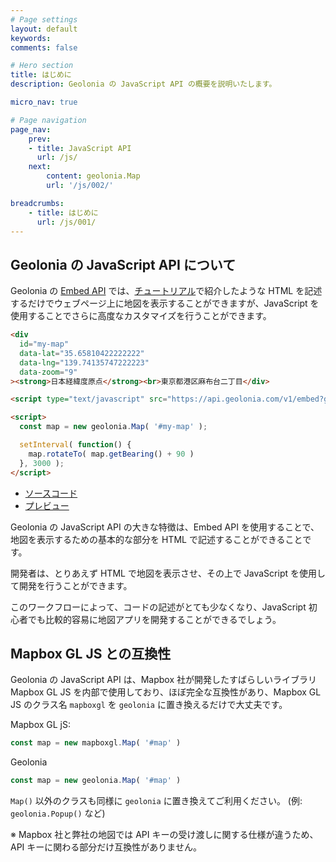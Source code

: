 ```yaml
---
# Page settings
layout: default
keywords:
comments: false

# Hero section
title: はじめに
description: Geolonia の JavaScript API の概要を説明いたします。

micro_nav: true

# Page navigation
page_nav:
    prev:
    - title: JavaScript API
      url: /js/
    next:
        content: geolonia.Map
        url: '/js/002/'

breadcrumbs:
    - title: はじめに
      url: /js/001/
---
```


## Geolonia の JavaScript API について

Geolonia の [Embed API](/embed-api/) では、[チュートリアル](http://127.0.0.1:4000/tutorial/)で紹介したような HTML を記述するだけでウェブページ上に地図を表示することができますが、JavaScript を使用することでさらに高度なカスタマイズを行うことができます。

```html
<div
  id="my-map"
  data-lat="35.65810422222222"
  data-lng="139.74135747222223"
  data-zoom="9"
><strong>日本経緯度原点</strong><br>東京都港区麻布台二丁目</div>

<script type="text/javascript" src="https://api.geolonia.com/v1/embed?geolonia-api-key=YOUR-API-KEY"></script>

<script>
  const map = new geolonia.Map( '#my-map' );

  setInterval( function() {
    map.rotateTo( map.getBearing() + 90 )
  }, 3000 );
</script>
```

* [ソースコード](https://github.com/geolonia/docs.geolonia.com/blob/master/examples/9-1.html)
* [プレビュー](/examples/9-1.html)

Geolonia の JavaScript API の大きな特徴は、Embed API を使用することで、地図を表示するための基本的な部分を HTML で記述することができることです。

開発者は、とりあえず HTML で地図を表示させ、その上で JavaScript を使用して開発を行うことができます。

このワークフローによって、コードの記述がとても少なくなり、JavaScript 初心者でも比較的容易に地図アプリを開発することができるでしょう。

## Mapbox GL JS との互換性

Geolonia の JavaScript API は、Mapbox 社が開発したすばらしいライブラリ Mapbox GL JS を内部で使用しており、ほぼ完全な互換性があり、Mapbox GL JS のクラス名 `mapboxgl` を `geolonia` に置き換えるだけで大丈夫です。

Mapbox GL jS:

```javascript
const map = new mapboxgl.Map( '#map' )
```

Geolonia

```javascript
const map = new geolonia.Map( '#map' )
```

`Map()` 以外のクラスも同様に `geolonia` に置き換えてご利用ください。 (例: `geolonia.Popup()` など)

<div class="alert alert-danger">
※ Mapbox 社と弊社の地図では API キーの受け渡しに関する仕様が違うため、API キーに関わる部分だけ互換性がありません。
</div>
